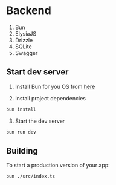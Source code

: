 # Backend

1. Bun
2. ElysiaJS
3. Drizzle
4. SQLite
5. Swagger

## Start dev server

1. Install Bun for you OS from [here](https://bun.sh/)

2. Install project dependencies
```bash
bun install
```

3. Start the dev server
```bash
bun run dev
```

## Building

To start a production version of your app:

```bash
bun ./src/index.ts
```
